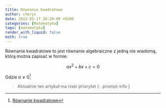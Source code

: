 ```yaml
---
title: Równanie kwadratowe
author: cheryx
date: 2022-05-17 20:20:00 +0200
categories: [Matematyka]
tags: [matematyka]
render_with_liquid: false
math: true
---
```


Równanie kwadratowe to jest równanie algebraiczne z jedną nie wiadomą, którą można zapisać w formie:

$$ax^2 + bx + c = 0$$

Gdzie $a\neq0$[^wzor]

> Aktualnie ten artykuł ma niski priorytet
{: .prompt-info }

[^wzor]: [Równanie kwadratowe](https://en.wikipedia.org/wiki/Quadratic_equation)